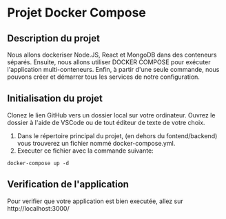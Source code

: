 # Projet Docker Compose
## Description du projet
Nous allons dockeriser Node.JS, React et MongoDB dans des conteneurs séparés. Ensuite, nous allons utiliser DOCKER COMPOSE pour exécuter l'application multi-conteneurs.
Enfin, à partir d'une seule commande, nous pouvons créer et démarrer tous les services de notre configuration.
## Initialisation du projet
Clonez le lien GitHub vers un dossier local sur votre ordinateur. Ouvrez le dossier à l'aide de VSCode ou de tout éditeur de texte de votre choix.

1. Dans le répertoire principal du projet, (en dehors du fontend/backend) vous trouverez un fichier nommé docker-compose.yml.
2. Executer ce fichier avec la commande suivante: 
```
docker-compose up -d
```
## Verification de l'application 
Pour verifier que votre application est bien executée, allez sur http://localhost:3000/

